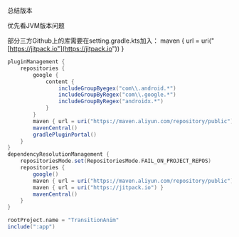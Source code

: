 总结版本



优先看JVM版本问题



部分三方Github上的库需要在setting.gradle.kts加入：
maven { url = uri("[https://jitpack.io"](https://jitpack.io")) }

```groovy
pluginManagement {
    repositories {
        google {
            content {
                includeGroupByegex("com\\.android.*")
                includeGroupByRegex("com\\.google.*")
                includeGroupByRegex("androidx.*")
            }
        }
        maven { url = uri("https://maven.aliyun.com/repository/public") }
        mavenCentral()
        gradlePluginPortal()
    }
}
dependencyResolutionManagement {
    repositoriesMode.set(RepositoriesMode.FAIL_ON_PROJECT_REPOS)
    repositories {
        google()
        maven { url = uri("https://maven.aliyun.com/repository/public") }
        maven { url = uri("https://jitpack.io") }
        mavenCentral()
    }
}

rootProject.name = "TransitionAnim"
include(":app")

```



